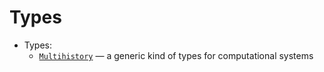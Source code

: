 # Types

* Types:
  * [`Multihistory`](Multihistory/README.md) &mdash; a generic kind of types for computational systems
